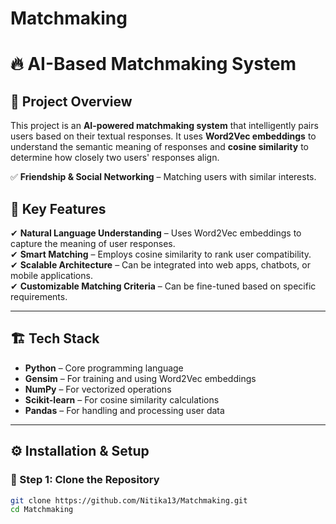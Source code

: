 # Matchmaking
# 🔥 AI-Based Matchmaking System  

## 📌 Project Overview  
This project is an **AI-powered matchmaking system** that intelligently pairs users based on their textual responses. It uses **Word2Vec embeddings** to understand the semantic meaning of responses and **cosine similarity** to determine how closely two users' responses align.  

✅ **Friendship & Social Networking** – Matching users with similar interests. 

## 🚀 Key Features  
✔ **Natural Language Understanding** – Uses Word2Vec embeddings to capture the meaning of user responses.  
✔ **Smart Matching** – Employs cosine similarity to rank user compatibility.  
✔ **Scalable Architecture** – Can be integrated into web apps, chatbots, or mobile applications.  
✔ **Customizable Matching Criteria** – Can be fine-tuned based on specific requirements.  

---

## 🏗️ Tech Stack  
- **Python** – Core programming language  
- **Gensim** – For training and using Word2Vec embeddings  
- **NumPy** – For vectorized operations  
- **Scikit-learn** – For cosine similarity calculations  
- **Pandas** – For handling and processing user data  

---

## ⚙️ Installation & Setup  

### 🔹 Step 1: Clone the Repository  
```sh
git clone https://github.com/Nitika13/Matchmaking.git
cd Matchmaking
